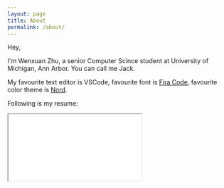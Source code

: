 ```yaml
---
layout: page
title: About
permalink: /about/
---
```


Hey,

I'm Wenxuan Zhu, a senior Computer Scince student at University of Michigan, Ann Arbor. You can call me Jack.

My favourite text editor is VSCode, favourite font is [Fira Code](https://github.com/tonsky/FiraCode), favourite color theme is [Nord](https://www.nordtheme.com/).

Following is my resume:
<div class="aspect-ratio" style="
  width: 100%;
  padding-bottom: 133%;
"><iframe src="{{ site.url }}/pdfs/resume.pdf"/></div>